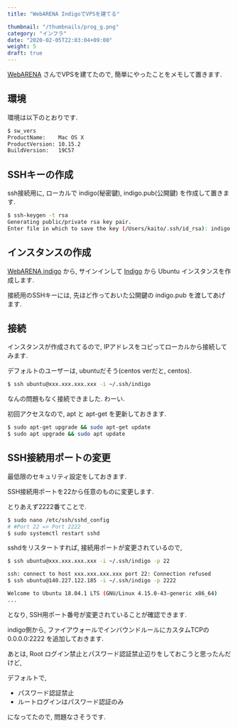 ```yaml
---
title: "WebARENA IndigoでVPSを建てる"

thumbnail: "/thumbnails/prog_g.png"
category: "インフラ"
date: "2020-02-05T22:03:04+09:00"
weight: 5
draft: true
---
```


[WebARENA](https://web.arena.ne.jp/) さんでVPSを建てたので, 簡単にやったことをメモして置きます.

## 環境

環境は以下のとおりです.

``` bash
$ sw_vers
ProductName:    Mac OS X
ProductVersion: 10.15.2
BuildVersion:   19C57
```

## SSHキーの作成

ssh接続用に, ローカルで indigo(秘密鍵), indigo.pub(公開鍵) を作成して置きます.

``` bash
$ ssh-keygen -t rsa
Generating public/private rsa key pair.
Enter file in which to save the key (/Users/kaito/.ssh/id_rsa): indigo
```

## インスタンスの作成

[WebARENA indigo](https://web.arena.ne.jp/indigo/) から, サインインして [Indigo](https://indigo.arena.ne.jp/dashboard) から Ubuntu インスタンスを作成します.

接続用のSSHキーには, 先ほど作っておいた公開鍵の indigo.pub を渡してあげます.

## 接続

インスタンスが作成されてるので, IPアドレスをコピってローカルから接続してみます.

デフォルトのユーザーは, ubuntuだそう(centos verだと, centos).

``` bash
$ ssh ubuntu@xxx.xxx.xxx.xxx -i ~/.ssh/indigo
```

なんの問題もなく接続できました. わーい.

初回アクセスなので, apt と apt-get を更新しておきます.

``` bash
$ sudo apt-get upgrade && sudo apt-get update
$ sudo apt upgrade && sudo apt update
```

## SSH接続用ポートの変更

最低限のセキュリティ設定をしておきます.

SSH接続用ポートを22から任意のものに変更します.

とりあえず2222番てことで.

``` bash
$ sudo nano /etc/ssh/sshd_config
# #Port 22 => Port 2222
$ sudo systemctl restart sshd
```

sshdをリスタートすれば, 接続用ポートが変更されているので,

``` bash
$ ssh ubuntu@xxx.xxx.xxx.xxx -i ~/.ssh/indigo -p 22

ssh: connect to host xxx.xxx.xxx.xxx port 22: Connection refused
$ ssh ubuntu@140.227.122.185 -i ~/.ssh/indigo -p 2222

Welcome to Ubuntu 18.04.1 LTS (GNU/Linux 4.15.0-43-generic x86_64)
...
```

となり, SSH用ポート番号が変更されていることが確認できます.

indigo側から, ファイアウォールでインバウンドルールにカスタムTCPの 0.0.0.0:2222 を追加しておきます.

あとは, Root ログイン禁止とパスワード認証禁止辺りをしておこうと思ったんだけど,

デフォルトで,

- パスワード認証禁止
- ルートログインはパスワード認証のみ

になってたので, 問題なさそうです.
